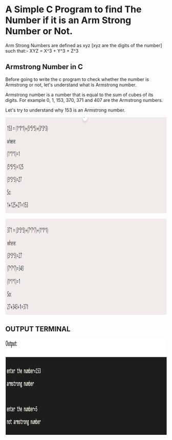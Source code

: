 <h1>A Simple C Program to find The Number if it is an Arm Strong  Number or Not.</h1>

Arm Strong Numbers are defined as xyz [xyz are the digits of the number] such that:-
XYZ = X^3 + Y^3 + Z^3

<h2>Armstrong Number in C</h2>
Before going to write the c program to check whether the number is Armstrong or not, let's understand what is Armstrong number.

Armstrong number is a number that is equal to the sum of cubes of its digits. For example 0, 1, 153, 370, 371 and 407 are the Armstrong numbers.

Let's try to understand why 153 is an Armstrong number.

<img src="https://github.com/frostbyte012/Armstrong-Number-in-C/blob/main/arm_strong/arm_strong_1.png?raw=true" height="300" width="1000"> <br>

<img src="https://github.com/frostbyte012/Armstrong-Number-in-C/blob/main/arm_strong/arm_strong_2.png?raw=true" height="300" width="1000"><br>

<h2>OUTPUT TERMINAL</h1>

<img src="https://github.com/frostbyte012/Armstrong-Number-in-C/blob/main/arm_strong/out_put.png?raw=true" height="300" width="1000">